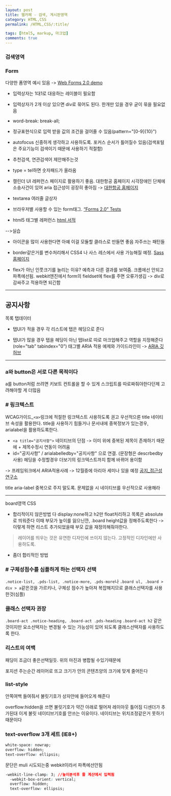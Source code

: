 ```yaml
---
layout: post
title: 웹카페 - 검색, 게시판영역
category: HTML,CSS
permalink: /HTML,CSS/:title/

tags: [html5, markup, 마크업]
comments: true
---
```


### 검색영역

### Form
다양한 폼영역 예시 있음 ->  [Web Forms 2.0 demo](https://www.miketaylr.com/pres/html5/forms2.html)

* 입력상자는 1대1로 대응하는 레이블이 필요함
* 입력상자가 2개 이상 있으면 div로 묶어도 된다. 한개만 있을 경우 굳이 묶을 필요없음
* word-break: break-all;

* 정규표현식으로 입력 받을 값의 조건을 걸어줄 수 있음(pattern="[0-9]{10}")
* autofocus 신중하게 생각하고 사용하도록. 포커스 순서가 틀어질수 있음(검색포털은 주요기능이 검색이기 때문에 사용하기 적절함)
* 추천검색, 연관검색어
제안해주는것
* type = tel하면 숫자패드가 올라옴
* 캘린더 UI 레퍼런스 페이지로 활용하기 좋음. 대한항공 홈페이지 시각장애인 단체에 소송사건이 있어 aria 접근성이 굉장히 좋아짐 -> [대한항공 홈페이지](https://kr.koreanair.com/korea/ko.html)
* textarea 여러줄 글상자
* 브라우저별 사용할 수 있는 form태그. [“Forms 2.0” Tests](https://bestvpn.org/whats-my-ip/)
* html5 태그별 레퍼런스 [html 서적](http://html5ref.clearboth.org/)

-->실습
* 아이콘을 많이 사용한다면 아예 이걸 모듈할 클라스로 만들면 좋음 자주쓰는 패턴들
* border같은거를 변수처리해서 CSS4 나 사스 레스에서 사용 가능해질 예정. [Sass 홈페이지](http://sass-lang.com/)

* flex가 아닌 인풋크기를 늘리는 이유?
예측과 다른 결과를 보여줌. 크롬에선 안되고 파폭에선됨. webkit엔진에서 form의 fieldset에 flex를 주면 오류가생김 -> div로 감싸주고 적용하면 되긴함

------
## 공지사항

목록 탭데이터
* 탭UI가 적을 경우
각 리스트에 탭은 헤딩으로 준다

* 탭UI가 많을 경우
탭을 헤딩이 아닌 탭list로 따로 마크업해주고 역할을 지정해준다 (role="tab" tabindex="0") 
태그별 ARIA 적용 예제와 가이드라인이 -> [ARIA 깃허브](https://github.com/underbleu/ARIA)

-----

### a와 button은 서로 다른 목적이다
a를 button처럼 쓰려면 키보트 컨트롤을 할 수 있게 스크립트를 따로짜줘야한다던제 고려해야할 게 더많음

### # 링크텍스트
WCAG가이드_`<a>`링크에 적절한 링크텍스트 사용하도록 권고
우선적으론 title 네이티브 속성을 활용한다. title을 사용하기 힘들거나 문서내에 중복정보가 있는경우, arialabel을 활용하도록한다.

* `<a title="공지사항">`
네이티브의 단점 -> 이미 위에 중복된 제목이 존재하기 때문에 + 제목수정시 연동이 어려움
* id="공지사항" / arialabelledby="공지사항" 으로 연결. (문장형은 descrbedby 사용)
헤딩을 수정할경우 더보기의 링크텍스트까지 함께 바뀌어 용이함

-> 프레임워크에서 ARIA적용사례
-> 12월중에 아리아 세미나 있을 예정 [공지_접근성연구소](http://www.wah.or.kr/)

title aria-label 중복으로 주지 말도록. 문제없을 시 네이티브를 우선적으로 사용해라

-----
board영역 CSS

* 합리적이지 않은방법
다 display:none하고 
h2만 float처리하고 목록은 absolute로 띄워준다
이때 부모가 높이를 잃으닌깐, .board height값을 정해주도록한다 
-> 이렇게 하면 리스트 추가되었을때 부모 값을 재정의해줘야한다.
>레이어를 띄우는 것은 유연한 디자인에 쓰이지 않는다. 고정적인 디자인에만 사용하도록.
* 좀더 합리적인 방법

### # 구체성점수를 심플하게 하는 선택자 선택
`.notice-list, .pds-list, .notice-more, .pds-more`나
`.board ul, .board > div > a`같은것을 가르키나, 구체성 점수가 높아져 복잡해지므로 클래스선택자를 사용한것(심플)

### 클래스 선택자 권장
`.board-act .notice-heading, .board-act .pds-heading`
`.board-act h2`
같은 것이지만 요소선택자는 변경될 수 있는 가능성이 있어 되도록 클래스선택자를 사용하도록 한다. 

### 리스트의 여백
패딩이 조금더 좋은선택일듯. 
위의 마진과 병합될 수있기때문에

포지션 주는순간 레이어로 뜨고 크기가 안의 콘텐츠양의 크기에 맞게 줄어든다

### list-style
안쪽여백 들여줘서 불릿기호가 상자안에 들어오게 해준다

overflow:hidden을 쓰면 불릿기호가 약간 아래로 떨어져 레이아웃 틀어짐
디센더가 추가된대
이게 불릿 네이티브기호를 안쓰는 이유이다. 네이티브는 위치조정같은거 못하기 때문이다

### text-overflow 3개 세트 (IE8+)
```css
white-space: nowrap;
overflow: hidden;
text-overflow: ellipsis;
```
문단은 muli 시도되는중 webkit이라서 파폭에선안됨
```css
-webkit-line-clamp: 3; //높이분석후 줄 계산에서 입력됨
  -webkit-box-orient: vertical;
  overflow: hidden;
  text-overflow: ellipsis;
```

